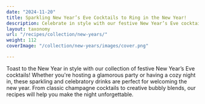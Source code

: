 ```yaml
---
date: "2024-11-20"
title: Sparkling New Year’s Eve Cocktails to Ring in the New Year!
description: Celebrate in style with our festive New Year’s Eve cocktails! From classic champagne drinks to creative sparkling cocktails, these recipes are perfect for ringing in the New Year with a toast.
layout: taxonomy
url: "/recipes/collection/new-years/"
weight: 112
coverImage: "/collection/new-years/images/cover.png"

---
```


Toast to the New Year in style with our collection of festive New Year’s Eve cocktails! Whether you're hosting a glamorous party or having a cozy night in, these sparkling and celebratory drinks are perfect for welcoming the new year. From classic champagne cocktails to creative bubbly blends, our recipes will help you make the night unforgettable.

<!-- section break -->


